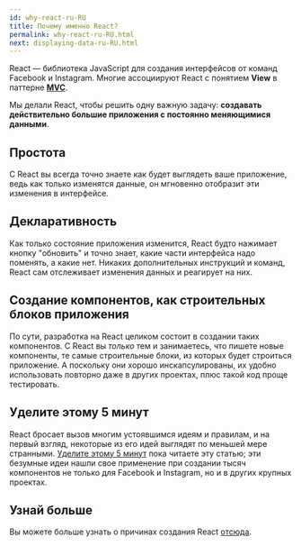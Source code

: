 ```yaml
---
id: why-react-ru-RU
title: Почему именно React?
permalink: why-react-ru-RU.html
next: displaying-data-ru-RU.html
---
```

React — библиотека JavaScript для создания интерфейсов от команд Facebook и Instagram. Многие ассоциируют React с понятием **View** в паттерне **[MVC](https://ru.wikipedia.org/wiki/Model-View-Controller)**.

Мы делали React, чтобы решить одну важную задачу: **создавать действительно большие приложения с постоянно меняющимися данными**.

## Простота

С React вы всегда точно знаете как будет выглядеть ваше приложение, ведь как только изменятся данные, он мгновенно отобразит эти изменения в интерфейсе.

## Декларативность

Как только состояние приложения изменится, React будто нажимает кнопку "обновить" и точно знает, какие части интерфейса надо поменять, а какие нет. Никаких дополнительных инструкций и команд, React сам отслеживает изменения данных и реагирует на них.

## Создание компонентов, как строительных блоков приложения

По сути, разработка на React целиком состоит в создании таких компонентов. С React вы *только* тем и занимаетесь, что пишете новые компоненты, те самые строительные блоки, из которых будет строиться приложение. А поскольку они хорошо инскапсулированы, их удобно использовать повторно даже в других проектах, плюс такой код проще тестировать.

## Уделите этому 5 минут

React бросает вызов многим устоявшимся идеям и правилам, и на первый взгляд, некоторые из его идей выглядят по меньшей мере странными. [Уделите этому 5 минут](https://signalvnoise.com/posts/3124-give-it-five-minutes) пока читаете эту статью; эти безумные идеи нашли свое применение при создании тысяч компонентов не только для Facebook и Instagram, но и в других крупных проектах.

## Узнай больше

Вы можете больше узнать о причинах создания React [отсюда](/react/blog/2013/06/05/why-react.html).
